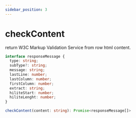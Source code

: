 ```yaml
---
sidebar_position: 3
---
```


# checkContent

return W3C Markup Validation Service from row html content.

```ts
interface responseMessage {
  type: string;
  subType?: string;
  message: string;
  lastLine: number;
  lastColumn: number;
  firstColumn: number;
  extract: string;
  hiliteStart: number;
  hiliteLenght: number;
}

checkContent(content: string): Promise<responseMessage[]>
```
